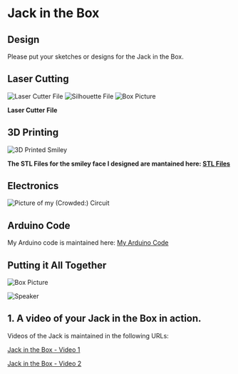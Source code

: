 # Jack in the Box

## Design

Please put your sketches or designs for the Jack in the Box.

## Laser Cutting

![Laser Cutter File](boxTall.png)
![Silhouette File](silhouette.png)
![Box Picture](https://github.com/joAQUINCE/IDD-Fa19-Lab5/blob/master/a646609f-73e3-4117-9f04-b77881c04011.jpg)

**Laser Cutter File** 


## 3D Printing

![3D Printed Smiley](smile.jpg)

**The STL Files for the smiley face I designed are mantained here: [STL Files](https://github.com/joAQUINCE/IDD-Fa19-Lab5)**

## Electronics

![Picture of my (Crowded:) Circuit](circuit.jpg)

## Arduino Code

My Arduino code is maintained here: [My Arduino Code](https://github.com/joAQUINCE/IDD-Fa19-Lab5/tree/master/arduino)

## Putting it All Together



![Box Picture](https://github.com/joAQUINCE/IDD-Fa19-Lab5/blob/master/a646609f-73e3-4117-9f04-b77881c04011.jpg)

![Speaker](speaker.jpg)



## 1. A video of your Jack in the Box in action.

Videos of the Jack is maintained in the following URLs: 

[Jack in the Box - Video 1](https://youtu.be/N-BVdGN9zDM)

[Jack in the Box - Video 2](https://youtu.be/gYxZ4OLi8rU)
